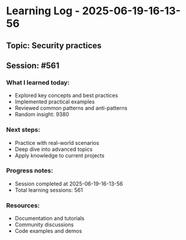 # Learning Log - 2025-06-19-16-13-56

## Topic: Security practices
## Session: #561

### What I learned today:
- Explored key concepts and best practices
- Implemented practical examples  
- Reviewed common patterns and anti-patterns
- Random insight: 9380

### Next steps:
- Practice with real-world scenarios
- Deep dive into advanced topics
- Apply knowledge to current projects

### Progress notes:
- Session completed at 2025-06-19-16-13-56
- Total learning sessions: 561

### Resources:
- Documentation and tutorials
- Community discussions
- Code examples and demos

